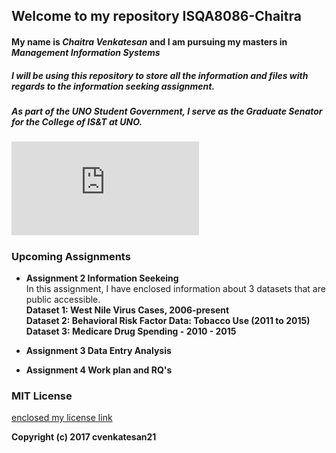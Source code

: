 ## Welcome to my repository **ISQA8086-Chaitra**

#### My name is _Chaitra Venkatesan_ and I am pursuing my masters in _Management Information Systems_

##### I will be using this _repository_ to store all the information and files with regards to the _information seeking assignment_.

##### As part of the UNO Student Government, I serve as the _**Graduate Senator**_ for the College of IS&T at UNO.
##### ![I have enclosed my student government profile](https://www.unomaha.edu/student-life/involvement/student-government/candidate-profiles/chaitra-venkatesan.php)

### Upcoming Assignments

* **Assignment 2 Information Seekeing**  
In this assignment, I have enclosed information about 3 datasets that are public accessible.  
**Dataset 1: West Nile Virus Cases, 2006-present**  
**Dataset 2: Behavioral Risk Factor Data: Tobacco Use (2011 to 2015)**  
**Dataset 3: Medicare Drug Spending - 2010 - 2015**

* **Assignment 3 Data Entry Analysis**

* **Assignment 4 Work plan and RQ's**

### MIT License 
[enclosed my license link](https://github.com/cvenkatesan21/ISQA8086-Chaitra/blob/master/LICENSE)

**Copyright (c) 2017 cvenkatesan21**


